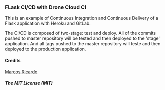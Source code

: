 
### FLask CI/CD with Drone Cloud CI 

This is an example of Continuous Integration and Continuous Delivery of a Flask application with Heroku and GitLab.

The CI/CD is composed of two-stage: test and deploy. All of the commits pushed to master repository will be tested and then deployed to the 'stage' application. And all tags pushed to the master repository will teste and then deployed to the production application.  

#### Credits

[Marcos Ricardo](https://gitlab.com/marcosricardoss)

##### The MIT License (MIT)